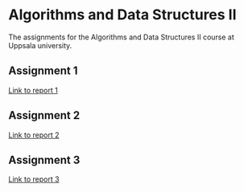 # Algorithms and Data Structures II
The assignments for the Algorithms and Data Structures II course at Uppsala university. 

## Assignment 1
[Link to report 1](assignment1/report.pdf)

## Assignment 2
[Link to report 2](assignment2/report.pdf)

## Assignment 3
[Link to report 3](assignment3/report.pdf)

